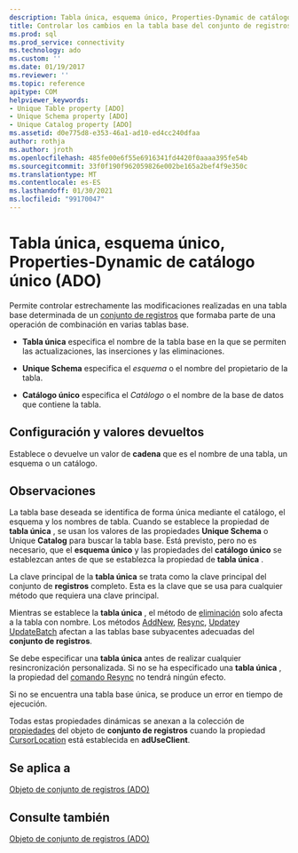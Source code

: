 ```yaml
---
description: Tabla única, esquema único, Properties-Dynamic de catálogo único (ADO)
title: Controlar los cambios en la tabla base del conjunto de registros (ADO) | Microsoft Docs
ms.prod: sql
ms.prod_service: connectivity
ms.technology: ado
ms.custom: ''
ms.date: 01/19/2017
ms.reviewer: ''
ms.topic: reference
apitype: COM
helpviewer_keywords:
- Unique Table property [ADO]
- Unique Schema property [ADO]
- Unique Catalog property [ADO]
ms.assetid: d0e775d8-e353-46a1-ad10-ed4cc240dfaa
author: rothja
ms.author: jroth
ms.openlocfilehash: 485fe00e6f55e6916341fd4420f0aaaa395fe54b
ms.sourcegitcommit: 33f0f190f962059826e002be165a2bef4f9e350c
ms.translationtype: MT
ms.contentlocale: es-ES
ms.lasthandoff: 01/30/2021
ms.locfileid: "99170047"
---
```

# <a name="unique-table-unique-schema-unique-catalog-properties-dynamic-ado"></a>Tabla única, esquema único, Properties-Dynamic de catálogo único (ADO)
Permite controlar estrechamente las modificaciones realizadas en una tabla base determinada de un [conjunto de registros](./recordset-object-ado.md) que formaba parte de una operación de combinación en varias tablas base.  
  
-   **Tabla única** especifica el nombre de la tabla base en la que se permiten las actualizaciones, las inserciones y las eliminaciones.  
  
-   **Unique Schema** especifica el *esquema* o el nombre del propietario de la tabla.  
  
-   **Catálogo único** especifica el *Catálogo* o el nombre de la base de datos que contiene la tabla.  
  
## <a name="settings-and-return-values"></a>Configuración y valores devueltos  
 Establece o devuelve un valor de **cadena** que es el nombre de una tabla, un esquema o un catálogo.  
  
## <a name="remarks"></a>Observaciones  
 La tabla base deseada se identifica de forma única mediante el catálogo, el esquema y los nombres de tabla. Cuando se establece la propiedad de **tabla única** , se usan los valores de las propiedades **Unique Schema** o Unique **Catalog** para buscar la tabla base. Está previsto, pero no es necesario, que el **esquema único** y las propiedades del **catálogo único** se establezcan antes de que se establezca la propiedad de **tabla única** .  
  
 La clave principal de la **tabla única** se trata como la clave principal del conjunto de **registros** completo. Esta es la clave que se usa para cualquier método que requiera una clave principal.  
  
 Mientras se establece la **tabla única** , el método de [eliminación](./delete-method-ado-recordset.md) solo afecta a la tabla con nombre. Los métodos [AddNew](./addnew-method-ado.md), [Resync](./resync-method.md), [Update](./update-method.md)y [UpdateBatch](./updatebatch-method.md) afectan a las tablas base subyacentes adecuadas del **conjunto de registros**.  
  
 Se debe especificar una **tabla única** antes de realizar cualquier resincronización personalizada. Si no se ha especificado una **tabla única** , la propiedad del [comando Resync](./resync-command-property-dynamic-ado.md) no tendrá ningún efecto.  
  
 Si no se encuentra una tabla base única, se produce un error en tiempo de ejecución.  
  
 Todas estas propiedades dinámicas se anexan a la colección de [propiedades](./properties-collection-ado.md) del objeto de **conjunto de registros** cuando la propiedad [CursorLocation](./cursorlocation-property-ado.md) está establecida en **adUseClient**.  
  
## <a name="applies-to"></a>Se aplica a  
 [Objeto de conjunto de registros (ADO)](./recordset-object-ado.md)  
  
## <a name="see-also"></a>Consulte también  
 [Objeto de conjunto de registros (ADO)](./recordset-object-ado.md)